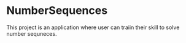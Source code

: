 # NumberSequences

This project is an application where user can traiin their skill to solve number sequneces.
